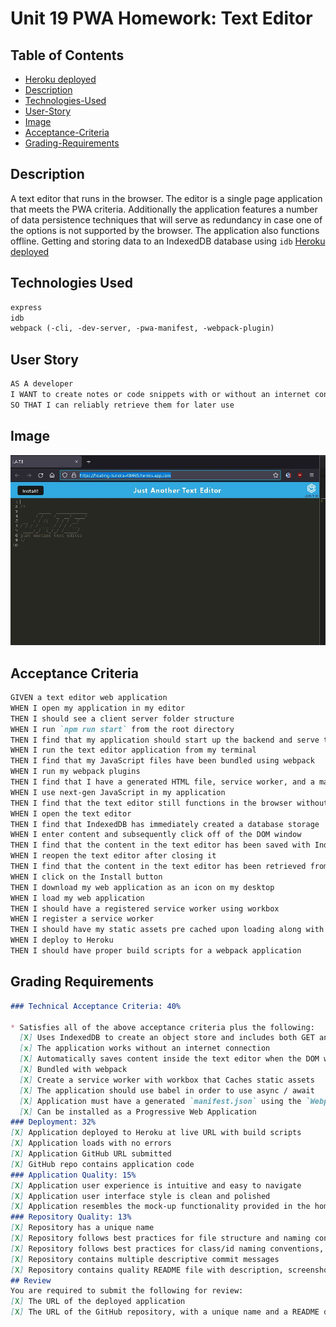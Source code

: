 # Unit 19 PWA Homework: Text Editor

## Table of Contents
  * [Heroku deployed](https://floating-tundra-48465.herokuapp.com)
  * [Description](#Description)
  * [Technologies-Used](#Technologies-Used)
  * [User-Story](#User-Story)
  * [Image](#Image)
  * [Acceptance-Criteria](#Acceptance-criteria)
  * [Grading-Requirements](#Grading-Requirements)

## Description

A text editor that runs in the browser. The editor is a single page application that meets the PWA criteria. Additionally the application features a number of data persistence techniques that will serve as redundancy in case one of the options is not supported by the browser. The application also functions offline.
Getting and storing data to an IndexedDB database using `idb`
[Heroku deployed](https://floating-tundra-48465.herokuapp.com)

## Technologies Used
```md
express
idb
webpack (-cli, -dev-server, -pwa-manifest, -webpack-plugin)
```

## User Story

```md
AS A developer
I WANT to create notes or code snippets with or without an internet connection
SO THAT I can reliably retrieve them for later use
```

## Image

![Application Image](./Assets/jate.JPG)


## Acceptance Criteria

```md
GIVEN a text editor web application
WHEN I open my application in my editor
THEN I should see a client server folder structure
WHEN I run `npm run start` from the root directory
THEN I find that my application should start up the backend and serve the client
WHEN I run the text editor application from my terminal
THEN I find that my JavaScript files have been bundled using webpack
WHEN I run my webpack plugins
THEN I find that I have a generated HTML file, service worker, and a manifest file
WHEN I use next-gen JavaScript in my application
THEN I find that the text editor still functions in the browser without errors
WHEN I open the text editor
THEN I find that IndexedDB has immediately created a database storage
WHEN I enter content and subsequently click off of the DOM window
THEN I find that the content in the text editor has been saved with IndexedDB
WHEN I reopen the text editor after closing it
THEN I find that the content in the text editor has been retrieved from our IndexedDB
WHEN I click on the Install button
THEN I download my web application as an icon on my desktop
WHEN I load my web application
THEN I should have a registered service worker using workbox
WHEN I register a service worker
THEN I should have my static assets pre cached upon loading along with subsequent pages and static assets
WHEN I deploy to Heroku
THEN I should have proper build scripts for a webpack application
```

## Grading Requirements


```md
### Technical Acceptance Criteria: 40%

* Satisfies all of the above acceptance criteria plus the following:
  [X] Uses IndexedDB to create an object store and includes both GET and PUT methods
  [x] The application works without an internet connection
  [X] Automatically saves content inside the text editor when the DOM window is unfocused
  [X] Bundled with webpack
  [X] Create a service worker with workbox that Caches static assets
  [X] The application should use babel in order to use async / await
  [X] Application must have a generated `manifest.json` using the `WebpackPwaManifest` plug-in
  [X] Can be installed as a Progressive Web Application
### Deployment: 32%
[X] Application deployed to Heroku at live URL with build scripts
[X] Application loads with no errors
[X] Application GitHub URL submitted
[X] GitHub repo contains application code
### Application Quality: 15%
[X] Application user experience is intuitive and easy to navigate
[X] Application user interface style is clean and polished
[X] Application resembles the mock-up functionality provided in the homework instructions
### Repository Quality: 13%
[X] Repository has a unique name
[X] Repository follows best practices for file structure and naming conventions
[X] Repository follows best practices for class/id naming conventions, indentation, quality comments, etc.
[X] Repository contains multiple descriptive commit messages
[X] Repository contains quality README file with description, screenshot, and link to deployed application
## Review
You are required to submit the following for review:
[X] The URL of the deployed application
[X] The URL of the GitHub repository, with a unique name and a README describing the project
```